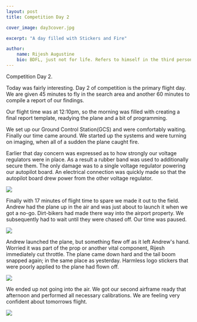 ```yaml
---
layout: post
title: Competition Day 2

cover_image: day3cover.jpg

excerpt: "A day filled with Stickers and Fire"

author:
    name: Rijesh Augustine
    bio: BDFL, just not for life. Refers to himself in the third person.
---
```


Competition Day 2.

Today was fairly interesting. Day 2 of competition is the primary flight day. We are given 45 minutes to fly in the search area and another 60 minutes to compile a report of our findings.

Our flight time was at 12:10pm, so the morning was filled with creating a final report template, readying the plane and a bit of programming.

We set up our Ground Control Station(GCS) and were  comfortably waiting. Finally our time came around. We started up the systems and were turning on imaging, when all of a sudden the plane caught fire.

Earlier that day concern was expressed as to how strongly our voltage regulators were in place. As a result a rubber band was used to additionally secure them.
The only damage was to a single voltage regulator powering our autopilot board. An electrical connection was quickly made so that the autopilot board drew power from the other voltage regulator.

<div class="full zoomable"><img src="{{ site.baseurl }}/img/burn.jpg"></div>
<p/>

Finally with 17 minutes of flight time to spare we made it out to the field. Andrew had the plane up in the air and was just about to launch it when we got a no-go. Dirt-bikers had made there way into the airport property. We subsequently had to wait until they were chased off. Our time was paused.
<div class="full zoomable"><img src="{{ site.baseurl }}/img/dirtbiker.jpg"></div>
<p/>

Andrew launched the plane, but something flew off as it left Andrew's hand. Worried it was part of the prop or another vital component, Rijesh immediately cut throttle. The plane came down hard and the tail boom snapped again; in the same place as yesterday. Harmless logo stickers that were poorly applied to the plane had flown off.
<div class="full zoomable"><img src="{{ site.baseurl }}/img/stickers.jpg"></div>
<p/>

We ended up not going into the air. We got our second airframe ready that afternoon and performed all necessary calibrations. We are feeling very confident about tomorrows flight.

<div class="full zoomable"><img src="{{ site.baseurl }}/img/day3.jpg"></div>
<p/>






